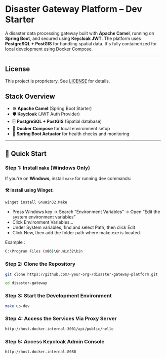 # Disaster Gateway Platform – Dev Starter

A disaster data processing gateway built with **Apache Camel**, running on **Spring Boot**, and secured using **Keycloak JWT**. The platform uses **PostgreSQL + PostGIS** for handling spatial data. It's fully containerized for local development using Docker Compose.

---
## License

This project is proprietary. See [LICENSE](./LICENSE) for details.


##  Stack Overview

- ⚙️ **Apache Camel** (Spring Boot Starter)
- 🛡 **Keycloak** (JWT Auth Provider)
- 🗄 **PostgreSQL + PostGIS** (Spatial database)
- 🐳 **Docker Compose** for local environment setup
- 🧪 **Spring Boot Actuator** for health checks and monitoring

---

## 🚀 Quick Start

### Step 1: Install `make` (Windows Only)

If you're on **Windows**, install `make` for running dev commands:

#### 🛠 Install using Winget:

```bash
winget install GnuWin32.Make 
```
* Press Windows key → Search “Environment Variables” → Open “Edit the system environment variables”
* Click Environment Variables…
* Under System variables, find and select Path, then click Edit
* Click New, then add the folder path where make.exe is located.

Example : 
```bash
C:\Program Files (x86)\GnuWin32\bin
```

### Step 2: Clone the Repository
```bash
git clone https://github.com/<your-org>/disaster-gateway-platform.git
```
```bash
cd disaster-gateway
```

### Step 3: Start the Development Environment
```bash
make up-dev 
```

### Step 4: Access the Services Via Proxy Server
```bash
http://host.docker.internal:3001/api/public/hello
```

### Step 5: Access Keycloak Admin Console
```bash
http://host.docker.internal:8080
```